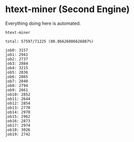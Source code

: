 # htext-miner (Second Engine)

Everything doing here is automated.

```
htext-miner

total: 57597/71225 (80.86626886626887%)

job0: 3157
job1: 2941
job2: 2737
job3: 2884
job4: 3215
job5: 2836
job6: 2865
job7: 2840
job8: 2794
job9: 2661
job10: 2852
job11: 2644
job12: 2854
job13: 2770
job14: 2970
job15: 2962
job16: 2873
job17: 2974
job18: 3026
job19: 2742
```